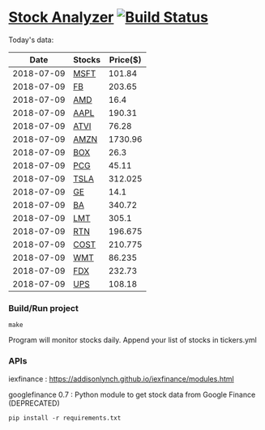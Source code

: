 # [Stock Analyzer](https://ogoyal.github.io/StockAnalyzer/) [![Build Status](https://travis-ci.org/ogoyal/StockAnalyzer.svg?branch=master)](https://travis-ci.org/ogoyal/StockAnalyzer)

Today's data:

| Date| Stocks| Price($) | 
| --- | --- | ---  | 
| 2018-07-09| [MSFT](https://plot.ly/~ogoyal/2)| 101.84 | 
| 2018-07-09| [FB](https://plot.ly/~ogoyal/4)| 203.65 | 
| 2018-07-09| [AMD](https://plot.ly/~ogoyal/6)| 16.4 | 
| 2018-07-09| [AAPL](https://plot.ly/~ogoyal/8)| 190.31 | 
| 2018-07-09| [ATVI](https://plot.ly/~ogoyal/10)| 76.28 | 
| 2018-07-09| [AMZN](https://plot.ly/~ogoyal/12)| 1730.96 | 
| 2018-07-09| [BOX](https://plot.ly/~ogoyal/14)| 26.3 | 
| 2018-07-09| [PCG](https://plot.ly/~ogoyal/16)| 45.11 | 
| 2018-07-09| [TSLA](https://plot.ly/~ogoyal/18)| 312.025 | 
| 2018-07-09| [GE](https://plot.ly/~ogoyal/20)| 14.1 | 
| 2018-07-09| [BA](https://plot.ly/~ogoyal/22)| 340.72 | 
| 2018-07-09| [LMT](https://plot.ly/~ogoyal/24)| 305.1 | 
| 2018-07-09| [RTN](https://plot.ly/~ogoyal/26)| 196.675 | 
| 2018-07-09| [COST](https://plot.ly/~ogoyal/28)| 210.775 | 
| 2018-07-09| [WMT](https://plot.ly/~ogoyal/30)| 86.235 | 
| 2018-07-09| [FDX](https://plot.ly/~ogoyal/32)| 232.73 | 
| 2018-07-09| [UPS](https://plot.ly/~ogoyal/34)| 108.18 | 

### Build/Run project

```
make
```

Program will monitor stocks daily. Append your list of stocks in tickers.yml

### APIs
iexfinance : https://addisonlynch.github.io/iexfinance/modules.html

googlefinance 0.7 : Python module to get stock data from Google Finance (DEPRECATED)

```
pip install -r requirements.txt
```

